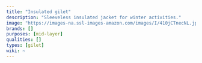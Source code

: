 ```yaml
---
title: "Insulated gilet"
description: "Sleeveless insulated jacket for winter activities."
image: "https://images-na.ssl-images-amazon.com/images/I/410jCTnecNL.jpg"
brands: []
purposes: [mid-layer]
qualities: []
types: [gilet]
wiki: ~
---
```

